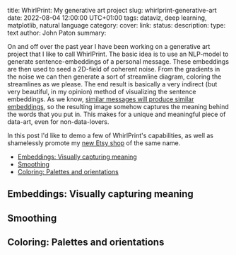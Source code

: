 title: WhirlPrint: My generative art project
slug: whirlprint-generative-art
date: 2022-08-04 12:00:00 UTC+01:00
tags: dataviz, deep learning, matplotlib, natural language
category: 
cover: 
link: 
status:
description:
type: text
author: John Paton
summary: 

On and off over the past year I have been working on a generative art project that I like to call WhirlPrint. The basic idea is to use an NLP-model to generate sentence-embeddings of a personal message. These embeddings are then used to seed a 2D-field of coherent noise. From the gradients in the noise we can then generate a sort of streamline diagram, coloring the streamlines as we please. The end result is basically a very indirect (but very beautiful, in my opinion) method of visualizing the sentence embeddings. As we know, [similar messages will produce similar embeddings](../remapping-the-world/#word-vectors), so the resulting image somehow captures the meaning behind the words that you put in. This makes for a unique and meaningful piece of data-art, even for non-data-lovers. 

<!-- Nice demo image also as the cover -->

In this post I'd like to demo a few of WhirlPrint's capabilities, as well as shamelessly promote my [new Etsy shop](https://www.etsy.com/shop/WhirlPrint) of the same name. 

- [Embeddings: Visually capturing meaning](#embeddings)
- [Smoothing](#smoothing)
- [Coloring: Palettes and orientations](#coloring)

<a name="embeddings"></a>
## Embeddings: Visually capturing meaning

<!-- Black images with different messages -->

<a name="smoothing"></a>
## Smoothing

<!-- One of the above on different smoothing settings -->

<a name="coloring"></a>
## Coloring: Palettes and orientations

<!-- One of the above in different colors/modes -->